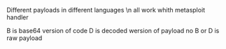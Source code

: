 Different payloads in different languages \n
all work whith metasploit handler 


B is base64 version of code
D is decoded wersion of payload
no B or D is raw payload

